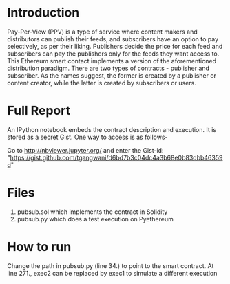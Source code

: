 Introduction
==============
Pay-Per-View (PPV) is a type of service where content makers and distributors can publish their feeds, and subscribers have an option to pay selectively, as per their liking. Publishers decide the price for each feed and subscribers can pay the publishers only for the feeds they want access to.
This Ethereum smart contact implements a version of the aforementioned distribution paradigm. There are two types of contracts - publisher and subscriber. As the names suggest, the former is created by a publisher or content creator, while the latter is created by subscribers or users.

Full Report
==============
An IPython notebook embeds the contract description and execution.
It is stored as a secret Gist. One way to access is as follows-

Go to http://nbviewer.jupyter.org/ and enter the Gist-id:
"https://gist.github.com/tgangwani/d6bd7b3c04dc4a3b68e0b83dbb46359d"


Files
==============
1) pubsub.sol which implements the contract in Solidity
2) pubsub.py which does a test execution on Pyethereum


How to run
==============
Change the path in pubsub.py (line 34.) to point to the smart contract. At line
271., exec2 can be replaced by exec1 to simulate a different execution
